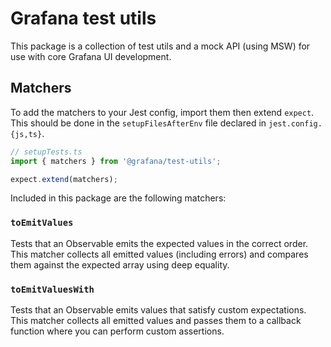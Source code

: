 # Grafana test utils

This package is a collection of test utils and a mock API (using MSW) for use with core Grafana UI development.

## Matchers

To add the matchers to your Jest config, import them then extend `expect`. This should be done in the `setupFilesAfterEnv` file declared in `jest.config.{js,ts}`.

```ts
// setupTests.ts
import { matchers } from '@grafana/test-utils';

expect.extend(matchers);
```

Included in this package are the following matchers:

### `toEmitValues`

Tests that an Observable emits the expected values in the correct order. This matcher collects all emitted values (including errors) and compares them against the expected array using deep equality.

### `toEmitValuesWith`

Tests that an Observable emits values that satisfy custom expectations. This matcher collects all emitted values and passes them to a callback function where you can perform custom assertions.
